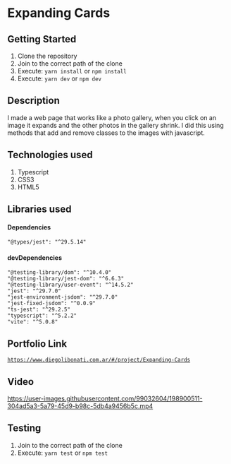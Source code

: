 # Expanding Cards

## Getting Started

1. Clone the repository
2. Join to the correct path of the clone
3. Execute: `yarn install` or `npm install`
4. Execute: `yarn dev` or `npm dev`

## Description

I made a web page that works like a photo gallery, when you click on an image it expands and the other photos in the gallery shrink. I did this using methods that add and remove classes to the images with javascript.

## Technologies used

1. Typescript
2. CSS3
3. HTML5

## Libraries used

#### Dependencies

```
"@types/jest": "^29.5.14"
```

#### devDependencies

```
"@testing-library/dom": "^10.4.0"
"@testing-library/jest-dom": "^6.6.3"
"@testing-library/user-event": "^14.5.2"
"jest": "^29.7.0"
"jest-environment-jsdom": "^29.7.0"
"jest-fixed-jsdom": "^0.0.9"
"ts-jest": "^29.2.5"
"typescript": "^5.2.2"
"vite": "^5.0.8"
```

## Portfolio Link

[`https://www.diegolibonati.com.ar/#/project/Expanding-Cards`](https://www.diegolibonati.com.ar/#/project/Expanding-Cards)

## Video

https://user-images.githubusercontent.com/99032604/198900511-304ad5a3-5a79-45d9-b98c-5db4a9456b5c.mp4

## Testing

1. Join to the correct path of the clone
2. Execute: `yarn test` or `npm test`